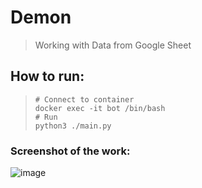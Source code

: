 # Demon

> Working with Data from Google Sheet

## How to run:
> ```shell
> # Connect to container
> docker exec -it bot /bin/bash
> # Run
> python3 ./main.py
> ```

### Screenshot of the work:
![image](https://user-images.githubusercontent.com/84931791/179046372-d928b47c-e042-46c1-809b-6c15e1081911.png)
